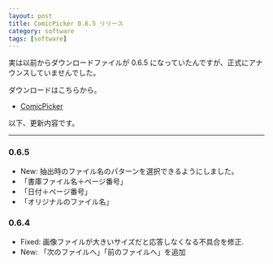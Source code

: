 ```yaml
---
layout: post
title: ComicPicker 0.6.5 リリース
category: software
tags: [software]
---
```


実は以前からダウンロードファイルが 0.6.5 になっていたんですが、正式にアナウンスしていませんでした。

ダウンロードはこちらから。

* [ComicPicker](http://mebiusbox.github.io/software_comic_picker.html)

以下、更新内容です。

---

### 0.6.5

* New: 抽出時のファイル名のパターンを選択できるようにしました。
 * 「書庫ファイル名＋ページ番号」
 * 「日付＋ページ番号」
 * 「オリジナルのファイル名」

### 0.6.4

* Fixed: 画像ファイルが大きいサイズだと応答しなくなる不具合を修正.
* New: 「次のファイルへ」「前のファイルへ」を追加
